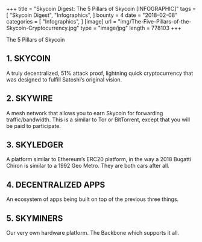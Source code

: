 +++
title = "Skycoin Digest: The 5 Pillars of Skycoin [INFOGRAPHIC]"
tags = [
    "Skycoin Digest",
    "Infographics",
]
bounty = 4
date = "2018-02-08"
categories = [
    "Infographics",
]
[image]
    url = "img/The-Five-Pillars-of-the-Skycoin-Cryptocurrency.jpg"
    type = "image/jpg"
    length = 778103
+++

The 5 Pillars of Skycoin

## __1. SKYCOIN__

A truly decentralized, 51% attack proof, lightning quick cryptocurrency that was designed to fulfill Satoshi’s original vision.

## __2. SKYWIRE__

A mesh network that allows you to earn Skycoin for forwarding traffic/bandwidth. This is a similar to Tor or BitTorrent, except that you will be paid to participate.

## __3. SKYLEDGER__

A platform similar to Ethereum’s ERC20 platform, in the way a 2018 Bugatti Chiron is similar to a 1992 Geo Metro. They are both cars after all.

## __4. DECENTRALIZED APPS__

An ecosystem of apps being built on top of the previous three things.

## __5. SKYMINERS__
Our very own hardware platform. The Backbone which supports it all.